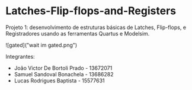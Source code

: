 # Latches-Flip-flops-and-Registers

Projeto 1: desenvolvimento de estruturas básicas de Latches, Flip-flops, e Registradores usando as ferramentas Quartus e Modelsim.

![gated]("wait im gated.png")

Integrantes: 
* João Victor De Bortoli Prado - 13672071
* Samuel Sandoval Bonachela - 13686282
* Lucas Rodrigues Baptista - 15577631
